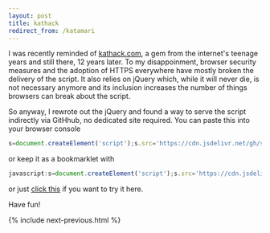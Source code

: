 ```yaml
---
layout: post
title: kathack
redirect_from: /katamari
---
```


I was recently reminded of [kathack.com](http://kathack.com), a gem from the internet's teenage years and still there, 12 years later. To my disappoinment, browser security measures and the adoption of HTTPS everywhere have mostly broken the delivery of the script. It also relies on jQuery which, while it will never die, is not necessary anymore and its inclusion increases the number of things browsers can break about the script.

So anyway, I rewrote out the jQuery and found a way to serve the script indirectly via GitHhub, no dedicated site required. You can paste this into your browser console

```js
s=document.createElement('script');s.src='https://cdn.jsdelivr.net/gh/seansfkelley/kathack@main/kh.js';document.body.appendChild(s);
```

or keep it as a bookmarklet with

```js
javascript:s=document.createElement('script');s.src='https://cdn.jsdelivr.net/gh/seansfkelley/kathack@main/kh.js';document.body.appendChild(s);void(0);
```

or just [click this](javascript:s=document.createElement('script');s.src='https://cdn.jsdelivr.net/gh/seansfkelley/kathack@main/kh.js';document.body.appendChild(s);void(0);) if you want to try it here.

Have fun!

{% include next-previous.html %}
